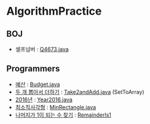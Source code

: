 # AlgorithmPractice
## BOJ
- 셀프넘버 : [Q4673.java](src/backjoon/Q4673.java)
## Programmers
- [예산](https://programmers.co.kr/learn/courses/30/lessons/12982) : [Budget.java](src/programmers/Budget.java)
- [두 개 뽑아서 더하기](https://programmers.co.kr/learn/courses/30/lessons/68644) : [Take2andAdd.java](src/programmers/Take2andAdd.java) (SetToArray)
- [2016년](https://programmers.co.kr/learn/courses/30/lessons/12901) : [Year2016.java](src/programmers/Year2016.java)
- [최소직사각형](https://programmers.co.kr/learn/courses/30/lessons/86491) : [MinRectangle.java](src/programmers/MinRectangle.java)
- [나머지가 1이 되는 수 찾기](https://programmers.co.kr/learn/courses/30/lessons/87389) : [RemainderIs1](src/programmers/RemainderIs1.java)